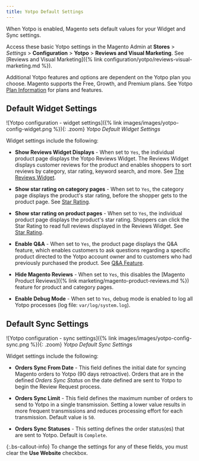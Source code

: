 ```yaml
---
title: Yotpo Default Settings
---
```


When Yotpo is enabled, Magento sets default values for your Widget and Sync settings.

Access these basic Yotpo settings in the Magento Admin at **Stores** > _Settings_ > **Configuration** > **Yotpo** > **Reviews and Visual Marketing**. See [Reviews and Visual Marketing]({% link configuration/yotpo/reviews-visual-marketing.md %}).

Additional Yotpo features and options are dependent on the Yotpo plan you choose. Magento supports the Free, Growth, and Premium plans. See Yotpo [Plan Information](https://www.yotpo.com/pricing/) for plans and features.

## Default Widget Settings

![Yotpo configuration - widget settings]({% link images/images/yotpo-config-widget.png %}){: .zoom}
_Yotpo Default Widget Settings_

Widget settings include the following:

- **Show Reviews Widget Displays** - When set to `Yes`, the individual product page displays the Yotpo Reviews Widget. The Reviews Widget displays customer reviews for the product and enables shoppers to sort reviews by category, star rating, keyword search, and more. See [The Reviews Widget](https://support.yotpo.com/en/article/the-reviews-widget-7793371).

- **Show star rating on category pages** - When set to `Yes`, the category page displays the product's star rating, before the shopper gets to the product page. See [Star Rating](https://support.yotpo.com/en/article/star-rating).

- **Show star rating on product pages** - When set to `Yes`, the individual product page displays the product's star rating. Shoppers can click the Star Rating to read full reviews displayed in the Reviews Widget. See [Star Rating](https://support.yotpo.com/en/article/star-rating).

- **Enable Q&A** - When set to `Yes`, the product page displays the Q&A feature, which enables customers to ask questions regarding a specific product directed to the Yotpo account owner and to customers who had previously purchased the product. See [Q&A Feature](https://support.yotpo.com/en/article/questions-answers-feature).

- **Hide Magento Reviews** - When set to `Yes`, this disables the [Magento Product Reviews]({% link marketing/magento-product-reviews.md %}) feature for product and category pages.

- **Enable Debug Mode** - When set to `Yes`, debug mode is enabled to log all Yotpo processes (log file: `var/log/system.log`).

## Default Sync Settings

![Yotpo configuration - sync settings]({% link images/images/yotpo-config-sync.png %}){: .zoom}
_Yotpo Default Sync Settings_

Widget settings include the following:

- **Orders Sync From Date** - This field defines the initial date for syncing Magento orders to Yotpo (90 days retroactive). Orders that are in the defined _Orders Sync Status_ on the date defined are sent to Yotpo to begin the Review Request process.

- **Orders Sync Limit** - This field defines the maximum number of orders to send to Yotpo in a single transmission. Setting a lower value results in more frequent transmissions and reduces processing effort for each transmission. Default value is `50`.

- **Orders Sync Statuses** - This setting defines the order status(es) that are sent to Yotpo. Default is `Complete`.

{:.bs-callout-info}
To change the settings for any of these fields, you must clear the **Use Website** checkbox.
